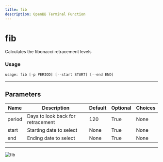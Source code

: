 ```yaml
---
title: fib
description: OpenBB Terminal Function
---
```


# fib

Calculates the fibonacci retracement levels

### Usage 
```python
usage: fib [-p PERIOD] [--start START] [--end END]
```
---
## Parameters

| Name | Description | Default | Optional | Choices |
| ---- | ----------- | ------- | -------- | ------- |
| period | Days to look back for retracement | 120 | True | None |
| start | Starting date to select | None | True | None |
| end | Ending date to select | None | True | None |
---
![fib](https://user-images.githubusercontent.com/46355364/154310727-81a1eab3-5565-42c7-8b47-4f80288dd700.png)


